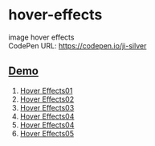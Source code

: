 # hover-effects
image hover effects <br>
CodePen URL: https://codepen.io/ji-silver
  
<h2><a href="https://ji-silver.github.io/hover-effects/index">Demo</a></h2>
<ol>
  <li><a href="https://codepen.io/ji-silver/pen/JjdjgKd">Hover Effects01</a></li>
  <li><a href="https://codepen.io/ji-silver/pen/WNvbNXO">Hover Effects02</a></li>
  <li><a href="https://codepen.io/ji-silver/pen/gOpbaRP">Hover Effects03</a></li>
  <li><a href="https://codepen.io/ji-silver/pen/OJVPggN">Hover Effects04</a></li>
  <li><a href="https://codepen.io/ji-silver/pen/LYVELrK">Hover Effects04</a></li>
  <li><a href="https://codepen.io/ji-silver/pen/BaNyOyZ">Hover Effects05</a></li>
</ol>
